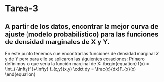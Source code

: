 # Tarea-3
## A partir de los datos, encontrar la mejor curva de ajuste (modelo probabilístico) para las funciones de densidad marginales de X y Y.
En este punto tenemos que encontrar las funciones de densidad marginal $X$ y de $Y$ pero para ello se aplicaron las siguientes ecuaciones:
Primero definimos lo que seria la función marginal de X: 
\begin{equation}
f(x) = \int_{-\infty}^{+\infty} f_{x,y}(x,y) \cdot dy = \frac{d}{dx}F_{x}(x)
\end{equation}
